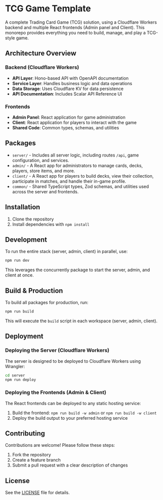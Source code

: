 # TCG Game Template

A complete Trading Card Game (TCG) solution, using a Cloudflare Workers backend and multiple React frontends (Admin panel and Client). This monorepo provides everything you need to build, manage, and play a TCG-style game.

## Architecture Overview

### Backend (Cloudflare Workers)

- **API Layer**: Hono-based API with OpenAPI documentation
- **Service Layer**: Handles business logic and data operations
- **Data Storage**: Uses Cloudflare KV for data persistence
- **API Documentation**: Includes Scalar API Reference UI

### Frontends

- **Admin Panel**: React application for game administration
- **Client**: React application for players to interact with the game
- **Shared Code**: Common types, schemas, and utilities

## Packages

- `server/` - Includes all server logic, including routes `/api`, game configuration, and services.
- `admin/` - A React app for administrators to manage cards, decks, players, store items, and more.
- `client/` - A React app for players to build decks, view their collection, participate in matches, and handle their in-game profile.
- `common/` - Shared TypeScript types, Zod schemas, and utilities used across the server and frontends.

## Installation

1. Clone the repository
2. Install dependencies with `npm install`

## Development

To run the entire stack (server, admin, client) in parallel, use:

```bash
npm run dev
```

This leverages the concurrently package to start the server, admin, and client at once.

## Build & Production

To build all packages for production, run:

```bash
npm run build
```

This will execute the `build` script in each workspace (server, admin, client).

## Deployment

### Deploying the Server (Cloudflare Workers)

The server is designed to be deployed to Cloudflare Workers using Wrangler:

```bash
cd server
npm run deploy
```

### Deploying the Frontends (Admin & Client)

The React frontends can be deployed to any static hosting service:

1. Build the frontend: `npm run build -w admin` or `npm run build -w client`
2. Deploy the build output to your preferred hosting service

## Contributing

Contributions are welcome! Please follow these steps:

1. Fork the repository
2. Create a feature branch
3. Submit a pull request with a clear description of changes

## License

See the [LICENSE](LICENSE) file for details.
